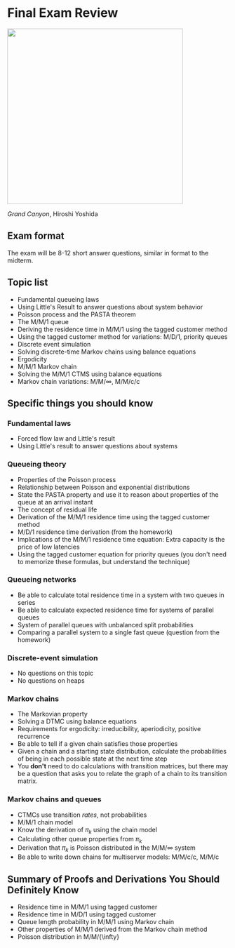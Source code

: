 # Final Exam Review

<img src="https://m.media-amazon.com/images/I/61i7jqn99WL._AC_UF350,350_QL50_.jpg" width="400px" />

*Grand Canyon*, Hiroshi Yoshida

## Exam format

The exam will be 8-12 short answer questions, similar in format to the midterm.

## Topic list

- Fundamental queueing laws
- Using Little's Result to answer questions about system behavior
- Poisson process and the PASTA theorem
- The M/M/1 queue
- Deriving the residence time in M/M/1 using the tagged customer method
- Using the tagged customer method for variations: M/D/1, priority queues
- Discrete event simulation
- Solving discrete-time Markov chains using balance equations
- Ergodicity
- M/M/1 Markov chain
- Solving the M/M/1 CTMS using balance equations
- Markov chain variations: M/M/∞, M/M/c/c

## Specific things you should know

### Fundamental laws

- Forced flow law and Little's result
- Using Little's result to answer questions about systems

### Queueing theory
- Properties of the Poisson process
- Relationship between Poisson and exponential distributions
- State the PASTA property and use it to reason about properties of the queue at an arrival instant
- The concept of residual life
- Derivation of the M/M/1 residence time using the tagged customer method
- M/D/1 residence time derivation (from the homework)
- Implications of the M/M/1 residence time equation: Extra capacity is the price of low latencies
- Using the tagged customer equation for priority queues (you don't need to memorize these formulas, but understand the technique)

### Queueing networks

- Be able to calculate total residence time in a system with two queues in series
- Be able to calculate expected residence time for systems of parallel queues
- System of parallel queues with unbalanced split probabilities
- Comparing a parallel system to a single fast queue (question from the homework)

### Discrete-event simulation

- No questions on this topic
- No questions on heaps

### Markov chains

- The Markovian property
- Solving a DTMC using balance equations
- Requirements for ergodicity: irreducibility, aperiodicity, positive recurrence
- Be able to tell if a given chain satisfies those properties
- Given a chain and a starting state distribution, calculate the probabilities of being in each possible state at the next time step
- You **don't** need to do calculations with transition matrices, but there may be a question that asks you to relate the graph of a chain to its transition matrix.

### Markov chains and queues

- CTMCs use transition *rates*, not probabilities
- M/M/1 chain model
- Know the derivation of *π<sub>k</sub>* using the chain model
- Calculating other queue properties from *π<sub>k</sub>*
- Derivation that  *π<sub>k</sub>* is Poisson distributed in the M/M/∞ system
- Be able to write down chains for multiserver models: M/M/c/c, M/M/c

## Summary of Proofs and Derivations You Should Definitely Know

- Residence time in M/M/1 using tagged customer
- Residence time in M/D/1 using tagged customer
- Queue length probability in M/M/1 using Markov chain
- Other properties of M/M/1 derived from the Markov chain method
- Poisson distribution in M/M/{\infty}

